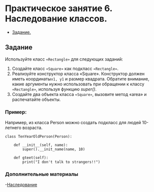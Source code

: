 # Практическое занятие 6. Наследование классов.
- [Задание.](#задание)

## Задание
Используйте класс `«Rectangle»` для следующих заданий:
1. Создайте класс `«Square»` как подкласс `«Rectangle»`.
2. Реализуйте конструктор класса «Square». Конструктор должен иметь координаты`x1, y1` и размер квадрата. Обратите внимание, какие аргументы нужно использовать при обращении к классу `«Rectangle»`, используя функцию *super()*.
3. Создайте два объекта класса `«Square»`, вызовите метод «area» и распечатайте объекты.

### Пример:
Например, из класса Person можно создать подкласс для людей 10-летнего возраста.
```
class TenYearOldPerson(Person):

    def __init__(self, name):
        super().__init_name(name, 10)

    def gteet(self):
        print("I don't talk to strangers!!")
```










### Дополнительные материалы
-[Наследование](https://metanit.com/python/tutorial/7.3.php)

